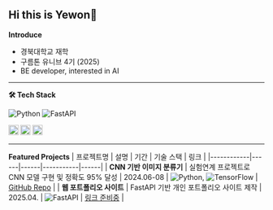 ## Hi this is Yewon👋

**Introduce**
- 경북대학교 재학
- 구름톤 유니브 4기 (2025)
- BE developer, interested in AI


---


**🛠 Tech Stack**
<!-- 메인 기술 -->
![Python](https://img.shields.io/badge/Python-3776AB?logo=python&logoColor=white)
![FastAPI](https://img.shields.io/badge/FastAPI-009688?logo=fastapi&logoColor=white)

<!-- 서브 기술 (작게) -->
<p>
  <sub>
    <img src="https://img.shields.io/badge/C-00599C?logo=c&logoColor=white" height="20"/>
    <img src="https://img.shields.io/badge/Git-F05032?logo=git&logoColor=white" height="20"/>
    <img src="https://img.shields.io/badge/TensorFlow-FF6F00?logo=tensorflow&logoColor=white" height="20"/>
  </sub>
</p>

---

**Featured Projects**
| 프로젝트명 | 설명 | 기간 | 기술 스택 | 링크 |
|------------|------|------|-----------|------|
| **CNN 기반 이미지 분류기** | 실험연계 프로젝트로 CNN 모델 구현 및 정확도 95% 달성 | 2024.06-08 | ![Python](https://img.shields.io/badge/Python-3776AB?logo=python&logoColor=white), ![TensorFlow](https://img.shields.io/badge/TensorFlow-FF6F00?logo=tensorflow&logoColor=white) | [GitHub Repo](https://github.com/Yeone-in/HighSchool.git) |
| **웹 포트폴리오 사이트** | FastAPI 기반 개인 포트폴리오 사이트 제작 | 2025.04. | ![FastAPI](https://img.shields.io/badge/FastAPI-009688?logo=fastapi&logoColor=white) | [링크 준비중](https://github.com/opericous/FlaskWebProject1.git) |





<!-- [없어서 생략한 것들
## Achievements & Activities

<h1 align="center">Hi 👋, I'm YEWON</h1>
<h3 align="center">BE 개발자 | 관심 분야:AI</h3>

** 업데이트:** 2025.08.14  ]

**Yeone-in/Yeone-in** is a ✨ _special_ ✨ repository because its `README.md` (this file) appears on your GitHub profile.

Here are some ideas to get you started:

- 🔭 I’m currently working on ...
- 🌱 I’m currently learning ...
- 👯 I’m looking to collaborate on ...
- 🤔 I’m looking for help with ...
- 💬 Ask me about ...
- 📫 How to reach me: ...
- 😄 Pronouns: ...
- ⚡ Fun fact: ...
-->
